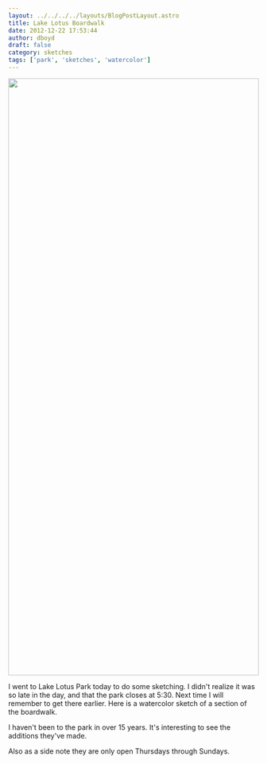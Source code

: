 ```yaml
---
layout: ../../../../layouts/BlogPostLayout.astro
title: Lake Lotus Boardwalk
date: 2012-12-22 17:53:44
author: dboyd
draft: false
category: sketches
tags: ['park', 'sketches', 'watercolor']
---
```

<img
    srcset="https://img.danaboyd.com/images/2012/12/lakeLotusBoardwalk001_1080.avif 1080w, https://img.danaboyd.com/images/2012/12/lakeLotusBoardwalk001_720.avif 720w, https://img.danaboyd.com/images/2012/12/lakeLotusBoardwalk001_480.avif 480w"
    sizes="(max-width: 1080px) 100vw, (max-width: 720px) 100vw, (max-width: 480px) 100vw"
    src="https://img.danaboyd.com/images/2012/12/lakeLotusBoardwalk001.jpg"
    alt=""
    style="width: clamp(0px, 100%, 1200px); height: auto;"
/>

I went to Lake Lotus Park today to do some sketching. I didn't realize it was so late in the day, and that the park closes at 5:30. Next time I will remember to get there earlier. Here is a watercolor sketch of a section of the boardwalk.

I haven't been to the park in over 15 years. It's interesting to see the additions they've made.

Also as a side note they are only open Thursdays through Sundays.